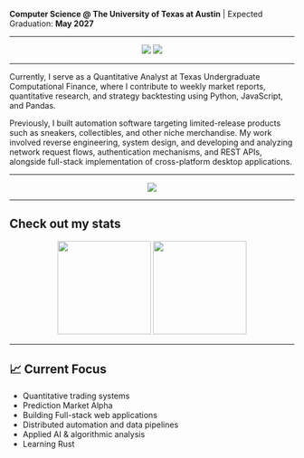 **Computer Science @ The University of Texas at Austin** | Expected Graduation: **May 2027**  

---

<p align="center">
  <a href="mailto:miller@millervargas.com"><img src="https://img.shields.io/badge/Email-D14836?style=for-the-badge&logo=gmail&logoColor=white" /></a>
  <a href="https://linkedin.com/in/millervargas"><img src="https://img.shields.io/badge/LinkedIn-0077B5?style=for-the-badge&logo=linkedin&logoColor=white" /></a>
</p>

---
 
Currently, I serve as a Quantitative Analyst at Texas Undergraduate Computational Finance, where I contribute to weekly market reports, quantitative research, and strategy backtesting using Python, JavaScript, and Pandas.

Previously, I built automation software targeting limited-release products such as sneakers, collectibles, and other niche merchandise.
My work involved reverse engineering, system design, and developing and analyzing network request flows, authentication mechanisms, and REST APIs, alongside full-stack implementation of cross-platform desktop applications.

---

<p align="center">
  <img src="https://skillicons.dev/icons?i=python,js,java,c,react,nextjs,nodejs,electron,html,css,cloudflare,mongodb,supabase,git,github,vercel,heroku" />
</p>

---

## Check out my stats

<p align="center">
  <img height="165" src="https://github-readme-stats.vercel.app/api?username=reflex0002&show_icons=true&theme=tokyonight&count_private=true" />
  <img height="165" src="https://github-readme-stats.vercel.app/api/top-langs/?username=reflex0002&layout=compact&theme=tokyonight" />
</p>

---

## 📈 Current Focus
- Quantitative trading systems
- Prediction Market Alpha
- Building Full-stack web applications 
- Distributed automation and data pipelines  
- Applied AI & algorithmic analysis  
- Learning Rust
